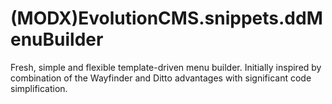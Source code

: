 # (MODX)EvolutionCMS.snippets.ddMenuBuilder

Fresh, simple and flexible template-driven menu builder. Initially inspired by combination of the Wayfinder and Ditto advantages with significant code simplification.